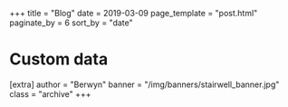 +++
title = "Blog"
date = 2019-03-09
page_template = "post.html"
paginate_by = 6
sort_by = "date"

# Custom data
[extra]
author = "Berwyn"
banner = "/img/banners/stairwell_banner.jpg"
class = "archive"
+++
